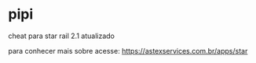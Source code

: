 # pipi
cheat para star rail 2.1 atualizado

para conhecer mais sobre acesse:
https://astexservices.com.br/apps/star
